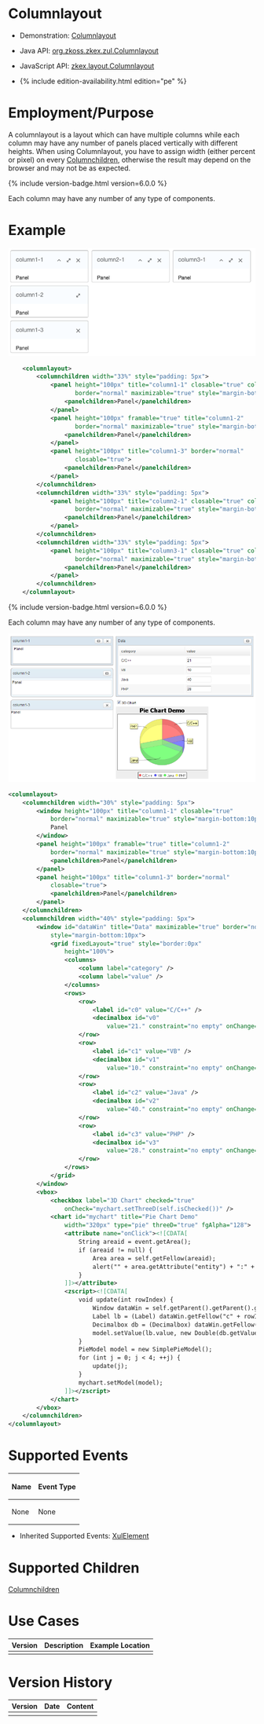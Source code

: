 

# Columnlayout

- Demonstration:
  [Columnlayout](http://www.zkoss.org/zkdemo/layout/column_layout)
- Java API: [org.zkoss.zkex.zul.Columnlayout](https://www.zkoss.org/javadoc/latest/zk/org/zkoss/zkex/zul/Columnlayout.html)
- JavaScript API:
  [zkex.layout.Columnlayout](https://www.zkoss.org/javadoc/latest/jsdoc/classes/zkex.layout.Columnlayout.html)

- {% include edition-availability.html edition="pe" %}

# Employment/Purpose

A columnlayout is a layout which can have multiple columns while each
column may have any number of panels placed vertically with different
heights. When using Columnlayout, you have to assign width (either
percent or pixel) on every
[Columnchildren]({{site.baseurl}}/zk_component_ref/columnchildren),
otherwise the result may depend on the browser and may not be as
expected.

{% include version-badge.html version=6.0.0 %}

Each column may have any number of any type of components.

# Example

![](/zk_component_ref/images/ZKComRef_Columnlayout_Example.png)

```xml
    <columnlayout>
        <columnchildren width="33%" style="padding: 5px">
            <panel height="100px" title="column1-1" closable="true" collapsible="true"
                   border="normal" maximizable="true" style="margin-bottom:10px">
                <panelchildren>Panel</panelchildren>
            </panel>
            <panel height="100px" framable="true" title="column1-2"
                   border="normal" maximizable="true" style="margin-bottom:10px">
                <panelchildren>Panel</panelchildren>
            </panel>
            <panel height="100px" title="column1-3" border="normal"
                   closable="true">
                <panelchildren>Panel</panelchildren>
            </panel>
        </columnchildren>
        <columnchildren width="33%" style="padding: 5px">
            <panel height="100px" title="column2-1" closable="true" collapsible="true"
                   border="normal" maximizable="true" style="margin-bottom:10px">
                <panelchildren>Panel</panelchildren>
            </panel>
        </columnchildren>
        <columnchildren width="33%" style="padding: 5px">
            <panel height="100px" title="column3-1" closable="true" collapsible="true"
                   border="normal" maximizable="true" style="margin-bottom:10px">
                <panelchildren>Panel</panelchildren>
            </panel>
        </columnchildren>
    </columnlayout>
```

{% include version-badge.html version=6.0.0 %}

Each column may have any number of any type of components.

![](/zk_component_ref/images/ZKComRef_Columnlayout_Example_ZK6.png)

```xml
<columnlayout>
    <columnchildren width="30%" style="padding: 5px">
        <window height="100px" title="column1-1" closable="true"
            border="normal" maximizable="true" style="margin-bottom:10px">
            Panel
        </window>
        <panel height="100px" framable="true" title="column1-2"
            border="normal" maximizable="true" style="margin-bottom:10px">
            <panelchildren>Panel</panelchildren>
        </panel>
        <panel height="100px" title="column1-3" border="normal"
            closable="true">
            <panelchildren>Panel</panelchildren>
        </panel>
    </columnchildren>
    <columnchildren width="40%" style="padding: 5px">
        <window id="dataWin" title="Data" maximizable="true" border="normal"
            style="margin-bottom:10px">
            <grid fixedLayout="true" style="border:0px"
                height="100%">
                <columns>
                    <column label="category" />
                    <column label="value" />
                </columns>
                <rows>
                    <row>
                        <label id="c0" value="C/C++" />
                        <decimalbox id="v0"
                            value="21." constraint="no empty" onChange="update(0)" />
                    </row>
                    <row>
                        <label id="c1" value="VB" />
                        <decimalbox id="v1"
                            value="10." constraint="no empty" onChange="update(1)" />
                    </row>
                    <row>
                        <label id="c2" value="Java" />
                        <decimalbox id="v2"
                            value="40." constraint="no empty" onChange="update(2)" />
                    </row>
                    <row>
                        <label id="c3" value="PHP" />
                        <decimalbox id="v3"
                            value="28." constraint="no empty" onChange="update(3)" />
                    </row>
                </rows>
            </grid>
        </window>
        <vbox>
            <checkbox label="3D Chart" checked="true"
                onCheck="mychart.setThreeD(self.isChecked())" />
            <chart id="mychart" title="Pie Chart Demo"
                width="320px" type="pie" threeD="true" fgAlpha="128">
                <attribute name="onClick"><![CDATA[
                    String areaid = event.getArea();
                    if (areaid != null) {
                        Area area = self.getFellow(areaid);
                        alert("" + area.getAttribute("entity") + ":" + area.getTooltiptext());
                    }
                ]]></attribute>
                <zscript><![CDATA[
                    void update(int rowIndex) {
                        Window dataWin = self.getParent().getParent().getFellow("dataWin");
                        Label lb = (Label) dataWin.getFellow("c" + rowIndex);
                        Decimalbox db = (Decimalbox) dataWin.getFellow("v" + rowIndex);
                        model.setValue(lb.value, new Double(db.getValue().doubleValue()));
                    }
                    PieModel model = new SimplePieModel();
                    for (int j = 0; j < 4; ++j) {
                        update(j);
                    }
                    mychart.setModel(model);
                ]]></zscript>
            </chart>
        </vbox>
    </columnchildren>
</columnlayout>
```

# Supported Events

<table>
<thead>
<tr class="header">
<th><center>
<p>Name</p>
</center></th>
<th><center>
<p>Event Type</p>
</center></th>
</tr>
</thead>
<tbody>
<tr class="odd">
<td><p>None</p></td>
<td><p>None</p></td>
</tr>
</tbody>
</table>

- Inherited Supported Events: [ XulElement]({{site.baseurl}}/zk_component_ref/base_components/xulelement#Supported_Events)

# Supported Children

[Columnchildren]({{site.baseurl}}/zk_component_ref/columnchildren)

# Use Cases

| Version | Description | Example Location |
|---------|-------------|------------------|
|         |             |                  |

# Version History



| Version | Date | Content |
|---------|------|---------|
|         |      |         |


